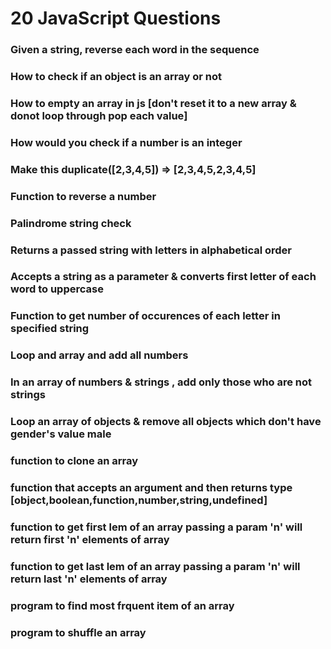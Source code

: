 # 20 JavaScript Questions

### Given a string, reverse each word in the sequence

### How to check if an object is an array or not

### How to empty an array in js [don't reset it to a new array & donot loop through pop each value]

### How would you check if a number is an integer

### Make this duplicate([2,3,4,5]) => [2,3,4,5,2,3,4,5]

### Function to reverse a number

### Palindrome string check

### Returns a passed string with letters in alphabetical order

### Accepts a string as a parameter & converts first letter of each word to uppercase

### Function to get number of occurences of each letter in specified string

### Loop and array and add all numbers

### In an array of numbers & strings , add only those who are not strings

### Loop an array of objects & remove all objects which don't have gender's value male

### function to clone an array

### function that accepts an argument and then returns type [object,boolean,function,number,string,undefined]

### function to get first lem of an array passing a param 'n' will return first 'n' elements of array

### function to get last lem of an array passing a param 'n' will return last 'n' elements of array

### program to find most frquent item of an array

### program to shuffle an array
